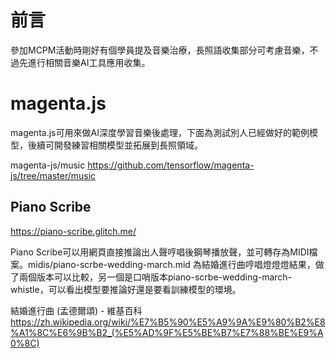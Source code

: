 # 前言

參加MCPM活動時剛好有個學員提及音樂治療，長照語收集部分可考慮音樂，不過先進行相關音樂AI工具應用收集。

# magenta.js

magenta.js可用來做AI深度學習音樂後處理，下面為測試別人已經做好的範例模型，後續可開發練習相關模型並拓展到長照領域。

magenta-js/music https://github.com/tensorflow/magenta-js/tree/master/music

## Piano Scribe 

https://piano-scribe.glitch.me/

Piano Scribe可以用網頁直接推論出人聲哼唱後鋼琴播放聲，並可轉存為MIDI檔案。midis/piano-scrbe-wedding-march.mid 為結婚進行曲哼唱燈燈燈結果，做了兩個版本可以比較，另一個是口哨版本piano-scrbe-wedding-march-whistle，可以看出模型要推論好還是要看訓練模型的環境。

結婚進行曲 (孟德爾頌) - 維基百科 https://zh.wikipedia.org/wiki/%E7%B5%90%E5%A9%9A%E9%80%B2%E8%A1%8C%E6%9B%B2_(%E5%AD%9F%E5%BE%B7%E7%88%BE%E9%A0%8C)


